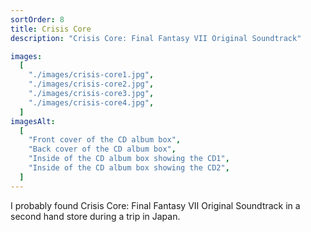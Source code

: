 ```yaml
---
sortOrder: 8
title: Crisis Core
description: "Crisis Core: Final Fantasy VII Original Soundtrack"

images:
  [
    "./images/crisis-core1.jpg",
    "./images/crisis-core2.jpg",
    "./images/crisis-core3.jpg",
    "./images/crisis-core4.jpg",
  ]
imagesAlt:
  [
    "Front cover of the CD album box",
    "Back cover of the CD album box",
    "Inside of the CD album box showing the CD1",
    "Inside of the CD album box showing the CD2",
  ]
---
```


I probably found Crisis Core: Final Fantasy VII Original Soundtrack in a second hand store during a trip in Japan.
